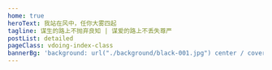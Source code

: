 ```yaml
---
home: true
heroText: 我站在风中，任你大雾四起
tagline: 谋生的路上不抛弃良知 | 谋爱的路上不丢失尊严
postList: detailed
pageClass: vdoing-index-class
bannerBg: 'background: url("./background/black-001.jpg") center / cover no-repeat'
---
```

<ClientOnly>
  <IndexBigImg />
  <Fantasy />
  <WebInfo/>
</ClientOnly>
